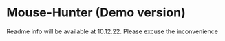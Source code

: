 # Mouse-Hunter (Demo version)
Readme info will be available at 10.12.22. Please excuse the inconvenience
